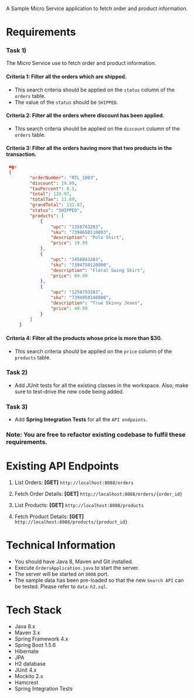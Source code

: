
A Sample Micro Service application to fetch order and product information. 

Requirements
============
### Task 1) ###
The Micro Service use to fetch order and product information.

#### Criteria 1: Filter all the orders which are shipped. ####
 * This search criteria should be applied on the `status` column of the `orders` table.
 * The value of the `status` should be `SHIPPED`.

#### Criteria 2: Filter all the orders where discount has been applied. ####
 * This search criteria should be applied on the `discount` column of the `orders` table.

#### Criteria 3: Filter all the orders having more that two products in the transaction. ####
```json
 eg:
 {
         "orderNumber": "RTL_1003",
         "discount": 19.99,
         "taxPercent": 8.5,
         "total": 139.97,
         "totalTax": 11.89,
         "grandTotal": 131.87,
         "status": "SHIPPED",
         "products": [
             {
                 "upc": "1358743283",
                 "sku": "7394650110003",
                 "description": "Polo Shirt",
                 "price": 19.99
             },
             {
                 "upc": "1458843283",
                 "sku": "7394750120000",
                 "description": "Floral Swing Skirt",
                 "price": 69.99
             },
             {
                 "upc": "1258793283",
                 "sku": "7394950140000",
                 "description": "True Skinny Jeans",
                 "price": 49.99
             }
         ]
     }
```

#### Criteria 4: Filter all the products whose price is more than $30. ####
 * This search criteria should be applied on the `price` column of the `products` table.

### Task 2) ###
 * Add JUnit tests for all the existing classes in the workspace. Also, make sure to test-drive the new code being added.

### Task 3) ###
 * Add **Spring Integration Tests** for all the `API endpoints`.

### Note: You are free to refactor existing codebase to fulfil these requirements. ###

Existing API Endpoints
======================
1) List Orders:
   **[GET]** `http://localhost:8088/orders`

2) Fetch Order Details:
   **[GET]** `http://localhost:8088/orders/{order_id}`

3) List Products:
   **[GET]** `http://localhost:8088/products`

4) Fetch Product Details:
   **[GET]** `http://localhost:8088/products/{product_id}`

Technical Information
=====================
 * You should have Java 8, Maven and Git installed.
 * Execute `OrdersApplication.java` to start the server.
 * The server will be started on `8088` port.
 * The sample data has been pre-loaded so that the new `Search API` can be tested. Please refer to `data-h2.sql`.

Tech Stack
==========
 * Java 8.x
 * Maven 3.x
 * Spring Framework 4.x
 * Spring Boot 1.5.6
 * Hibernate
 * JPA
 * H2 database
 * JUnit 4.x
 * Mockito 2.x
 * Hamcrest
 * Spring Integration Tests
 
